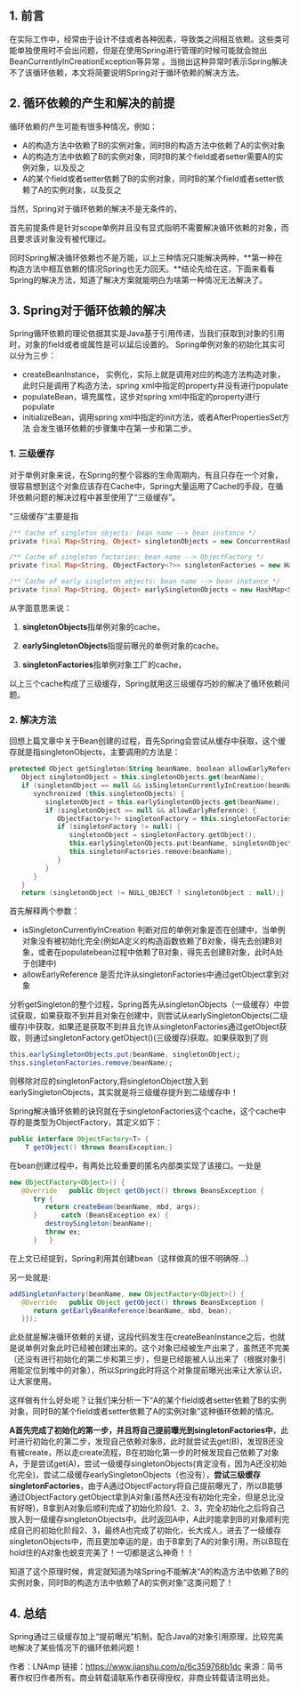 ## 1. 前言

​       在实际工作中，经常由于设计不佳或者各种因素，导致类之间相互依赖。这些类可能单独使用时不会出问题，但是在使用Spring进行管理的时候可能就会抛出BeanCurrentlyInCreationException等异常 。当抛出这种异常时表示Spring解决不了该循环依赖，本文将简要说明Spring对于循环依赖的解决方法。



## 2. 循环依赖的产生和解决的前提

循环依赖的产生可能有很多种情况，例如：

- A的构造方法中依赖了B的实例对象，同时B的构造方法中依赖了A的实例对象
- A的构造方法中依赖了B的实例对象，同时B的某个field或者setter需要A的实例对象，以及反之
- A的某个field或者setter依赖了B的实例对象，同时B的某个field或者setter依赖了A的实例对象，以及反之

当然，Spring对于循环依赖的解决不是无条件的，

首先前提条件是针对scope单例并且没有显式指明不需要解决循环依赖的对象，而且要求该对象没有被代理过。

同时Spring解决循环依赖也不是万能，以上三种情况只能解决两种，**第一种在构造方法中相互依赖的情况Spring也无力回天。**结论先给在这，下面来看看Spring的解决方法，知道了解决方案就能明白为啥第一种情况无法解决了。



## 3. Spring对于循环依赖的解决

Spring循环依赖的理论依据其实是Java基于引用传递，当我们获取到对象的引用时，对象的field或者或属性是可以延后设置的。
 Spring单例对象的初始化其实可以分为三步：

- createBeanInstance， 实例化，实际上就是调用对应的构造方法构造对象，此时只是调用了构造方法，spring xml中指定的property并没有进行populate
- populateBean，填充属性，这步对spring xml中指定的property进行populate
- initializeBean，调用spring xml中指定的init方法，或者AfterPropertiesSet方法
   会发生循环依赖的步骤集中在第一步和第二步。

### 1. 三级缓存

对于单例对象来说，在Spring的整个容器的生命周期内，有且只存在一个对象，很容易想到这个对象应该存在Cache中，Spring大量运用了Cache的手段，在循环依赖问题的解决过程中甚至使用了“三级缓存”。

“三级缓存”主要是指

```dart
/** Cache of singleton objects: bean name --> bean instance */
private final Map<String, Object> singletonObjects = new ConcurrentHashMap<String, Object>(256);

/** Cache of singleton factories: bean name --> ObjectFactory */
private final Map<String, ObjectFactory<?>> singletonFactories = new HashMap<String, ObjectFactory<?>>(16);

/** Cache of early singleton objects: bean name --> bean instance */
private final Map<String, Object> earlySingletonObjects = new HashMap<String, Object>(16);
```

从字面意思来说：

1. **singletonObjects**指单例对象的cache，

2. **earlySingletonObjects**指提前曝光的单例对象的cache。

3. **singletonFactories**指单例对象工厂的cache，

以上三个cache构成了三级缓存，Spring就用这三级缓存巧妙的解决了循环依赖问题。



### 2. 解决方法

回想上篇文章中关于Bean创建的过程，首先Spring会尝试从缓存中获取，这个缓存就是指singletonObjects，主要调用的方法是：

```kotlin
protected Object getSingleton(String beanName, boolean allowEarlyReference) {
   Object singletonObject = this.singletonObjects.get(beanName);
   if (singletonObject == null && isSingletonCurrentlyInCreation(beanName)) {
      synchronized (this.singletonObjects) {
         singletonObject = this.earlySingletonObjects.get(beanName);
         if (singletonObject == null && allowEarlyReference) {
            ObjectFactory<?> singletonFactory = this.singletonFactories.get(beanName);
            if (singletonFactory != null) {
               singletonObject = singletonFactory.getObject();
               this.earlySingletonObjects.put(beanName, singletonObject);
               this.singletonFactories.remove(beanName);
            }
         }
      }
   }
   return (singletonObject != NULL_OBJECT ? singletonObject : null);}
```

首先解释两个参数：

- isSingletonCurrentlyInCreation 判断对应的单例对象是否在创建中，当单例对象没有被初始化完全(例如A定义的构造函数依赖了B对象，得先去创建B对象，或者在populatebean过程中依赖了B对象，得先去创建B对象，此时A处于创建中)
- allowEarlyReference 是否允许从singletonFactories中通过getObject拿到对象

分析getSingleton的整个过程，Spring首先从singletonObjects（一级缓存）中尝试获取，如果获取不到并且对象在创建中，则尝试从earlySingletonObjects(二级缓存)中获取，如果还是获取不到并且允许从singletonFactories通过getObject获取，则通过singletonFactory.getObject()(三级缓存)获取。如果获取到了则

```css
this.earlySingletonObjects.put(beanName, singletonObject);
this.singletonFactories.remove(beanName);
```

则移除对应的singletonFactory,将singletonObject放入到earlySingletonObjects，其实就是将三级缓存提升到二级缓存中！

Spring解决循环依赖的诀窍就在于singletonFactories这个cache，这个cache中存的是类型为ObjectFactory，其定义如下：

```java
public interface ObjectFactory<T> {
    T getObject() throws BeansException;}
```

在bean创建过程中，有两处比较重要的匿名内部类实现了该接口。一处是

```java
new ObjectFactory<Object>() {
   @Override   public Object getObject() throws BeansException {
      try {
         return createBean(beanName, mbd, args);
      }      catch (BeansException ex) {
         destroySingleton(beanName);
         throw ex;
      }   }
```

在上文已经提到，Spring利用其创建bean（这样做真的很不明确呀...）

另一处就是:

```java
addSingletonFactory(beanName, new ObjectFactory<Object>() {
   @Override   public Object getObject() throws BeansException {
      return getEarlyBeanReference(beanName, mbd, bean);
   }});
```

此处就是解决循环依赖的关键，这段代码发生在createBeanInstance之后，也就是说单例对象此时已经被创建出来的。这个对象已经被生产出来了，虽然还不完美（还没有进行初始化的第二步和第三步），但是已经能被人认出来了（根据对象引用能定位到堆中的对象），所以Spring此时将这个对象提前曝光出来让大家认识，让大家使用。

这样做有什么好处呢？让我们来分析一下“A的某个field或者setter依赖了B的实例对象，同时B的某个field或者setter依赖了A的实例对象”这种循环依赖的情况。

**A首先完成了初始化的第一步，并且将自己提前曝光到singletonFactories中**，此时进行初始化的第二步，发现自己依赖对象B，此时就尝试去get(B)，发现B还没有被create，所以走create流程，B在初始化第一步的时候发现自己依赖了对象A，于是尝试get(A)，尝试一级缓存singletonObjects(肯定没有，因为A还没初始化完全)，尝试二级缓存earlySingletonObjects（也没有），**尝试三级缓存singletonFactories**，由于A通过ObjectFactory将自己提前曝光了，所以B能够通过ObjectFactory.getObject拿到A对象(虽然A还没有初始化完全，但是总比没有好呀)，B拿到A对象后顺利完成了初始化阶段1、2、3，完全初始化之后将自己放入到一级缓存singletonObjects中。此时返回A中，A此时能拿到B的对象顺利完成自己的初始化阶段2、3，最终A也完成了初始化，长大成人，进去了一级缓存singletonObjects中，而且更加幸运的是，由于B拿到了A的对象引用，所以B现在hold住的A对象也蜕变完美了！一切都是这么神奇！！

知道了这个原理时候，肯定就知道为啥Spring不能解决“A的构造方法中依赖了B的实例对象，同时B的构造方法中依赖了A的实例对象”这类问题了！



## 4. 总结

Spring通过三级缓存加上“提前曝光”机制，配合Java的对象引用原理，比较完美地解决了某些情况下的循环依赖问题！



作者：LNAmp
链接：https://www.jianshu.com/p/6c359768b1dc
来源：简书
著作权归作者所有。商业转载请联系作者获得授权，非商业转载请注明出处。